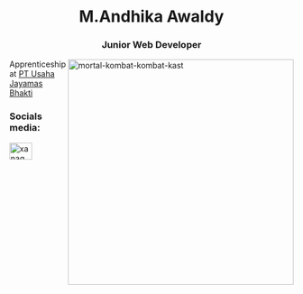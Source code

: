 <h1 align="center">M.Andhika Awaldy</h1>
<h3 align="center">Junior Web Developer</h3>
<img align="right" alt="mortal-kombat-kombat-kast" width="400" src="https://tenor.com/view/mortal-kombat-kombat-kast-2023-johnny-johnny-cage-gif-10393619527163142648">



Apprenticeship at [PT Usaha Jayamas Bhakti](https://usahajb.id/)

<h3 align="left">Socials media:</h3>
<p align="left">
<a href="https://www.instagram.com/maawaldy_" target="blank"><img align="center" src="https://raw.githubusercontent.com/rahuldkjain/github-profile-readme-generator/master/src/images/icons/Social/instagram.svg" alt="xanaqwerty" height="30" width="40" /></a>
</p>
